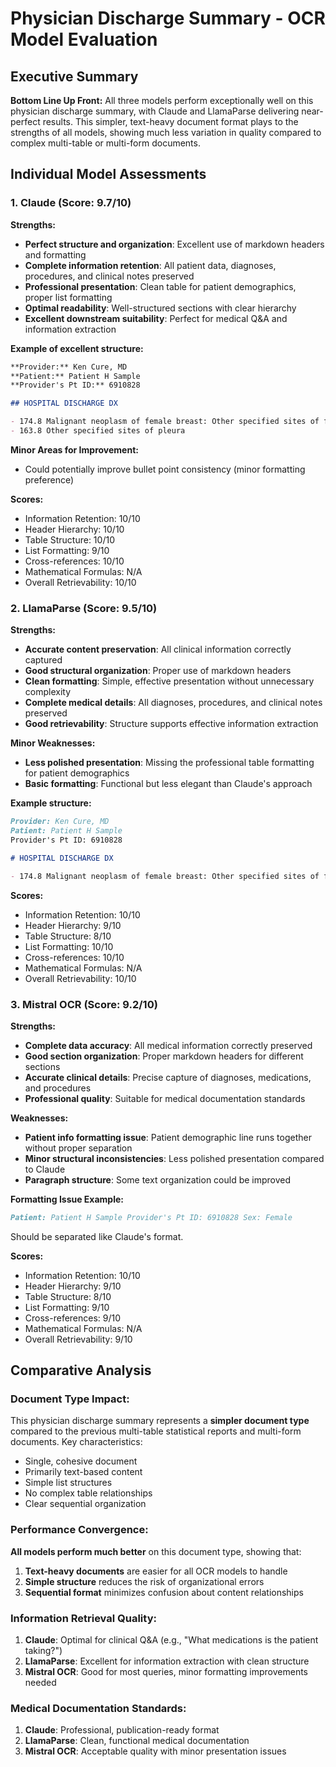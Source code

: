 # Physician Discharge Summary - OCR Model Evaluation

## Executive Summary

**Bottom Line Up Front:** All three models perform exceptionally well on this physician discharge summary, with Claude and LlamaParse delivering near-perfect results. This simpler, text-heavy document format plays to the strengths of all models, showing much less variation in quality compared to complex multi-table or multi-form documents.

## Individual Model Assessments

### 1. Claude (Score: 9.7/10)

**Strengths:**

- **Perfect structure and organization**: Excellent use of markdown headers and formatting
- **Complete information retention**: All patient data, diagnoses, procedures, and clinical notes preserved
- **Professional presentation**: Clean table for patient demographics, proper list formatting
- **Optimal readability**: Well-structured sections with clear hierarchy
- **Excellent downstream suitability**: Perfect for medical Q&A and information extraction

**Example of excellent structure:**

```markdown
**Provider:** Ken Cure, MD  
**Patient:** Patient H Sample  
**Provider's Pt ID:** 6910828

## HOSPITAL DISCHARGE DX

- 174.8 Malignant neoplasm of female breast: Other specified sites of female breast
- 163.8 Other specified sites of pleura
```

**Minor Areas for Improvement:**

- Could potentially improve bullet point consistency (minor formatting preference)

**Scores:**

- Information Retention: 10/10
- Header Hierarchy: 10/10
- Table Structure: 10/10
- List Formatting: 9/10
- Cross-references: 10/10
- Mathematical Formulas: N/A
- Overall Retrievability: 10/10

### 2. LlamaParse (Score: 9.5/10)

**Strengths:**

- **Accurate content preservation**: All clinical information correctly captured
- **Good structural organization**: Proper use of markdown headers
- **Clean formatting**: Simple, effective presentation without unnecessary complexity
- **Complete medical details**: All diagnoses, procedures, and clinical notes preserved
- **Good retrievability**: Structure supports effective information extraction

**Minor Weaknesses:**

- **Less polished presentation**: Missing the professional table formatting for patient demographics
- **Basic formatting**: Functional but less elegant than Claude's approach

**Example structure:**

```markdown
Provider: Ken Cure, MD
Patient: Patient H Sample
Provider's Pt ID: 6910828

# HOSPITAL DISCHARGE DX

- 174.8 Malignant neoplasm of female breast: Other specified sites of female breast
```

**Scores:**

- Information Retention: 10/10
- Header Hierarchy: 9/10
- Table Structure: 8/10
- List Formatting: 10/10
- Cross-references: 10/10
- Mathematical Formulas: N/A
- Overall Retrievability: 10/10

### 3. Mistral OCR (Score: 9.2/10)

**Strengths:**

- **Complete data accuracy**: All medical information correctly preserved
- **Good section organization**: Proper markdown headers for different sections
- **Accurate clinical details**: Precise capture of diagnoses, medications, and procedures
- **Professional quality**: Suitable for medical documentation standards

**Weaknesses:**

- **Patient info formatting issue**: Patient demographic line runs together without proper separation
- **Minor structural inconsistencies**: Less polished presentation compared to Claude
- **Paragraph structure**: Some text organization could be improved

**Formatting Issue Example:**

```markdown
Patient: Patient H Sample Provider's Pt ID: 6910828 Sex: Female
```

Should be separated like Claude's format.

**Scores:**

- Information Retention: 10/10
- Header Hierarchy: 9/10
- Table Structure: 8/10
- List Formatting: 9/10
- Cross-references: 9/10
- Mathematical Formulas: N/A
- Overall Retrievability: 9/10

## Comparative Analysis

### Document Type Impact:

This physician discharge summary represents a **simpler document type** compared to the previous multi-table statistical reports and multi-form documents. Key characteristics:

- Single, cohesive document
- Primarily text-based content
- Simple list structures
- No complex table relationships
- Clear sequential organization

### Performance Convergence:

**All models perform much better** on this document type, showing that:

1. **Text-heavy documents** are easier for all OCR models to handle
2. **Simple structure** reduces the risk of organizational errors
3. **Sequential format** minimizes confusion about content relationships

### Information Retrieval Quality:

1. **Claude**: Optimal for clinical Q&A (e.g., "What medications is the patient taking?")
2. **LlamaParse**: Excellent for information extraction with clean structure
3. **Mistral OCR**: Good for most queries, minor formatting improvements needed

### Medical Documentation Standards:

1. **Claude**: Professional, publication-ready format
2. **LlamaParse**: Clean, functional medical documentation
3. **Mistral OCR**: Acceptable quality with minor presentation issues
